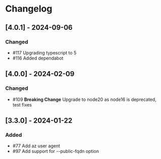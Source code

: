 # Changelog

## [4.0.1] - 2024-09-06

### Changed

-  #117 Upgrading typescript to 5
-  #116 Added dependabot

## [4.0.0] - 2024-02-09

### Changed

-  #109 **Breaking Change** Upgrade to node20 as node16 is deprecated, test fixes

## [3.3.0] - 2024-01-22

### Added

-  #77 Add az user agent
-  #97 Add support for --public-fqdn option
